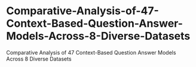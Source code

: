 # Comparative-Analysis-of-47-Context-Based-Question-Answer-Models-Across-8-Diverse-Datasets
Comparative Analysis of 47 Context-Based Question Answer Models Across 8 Diverse Datasets
